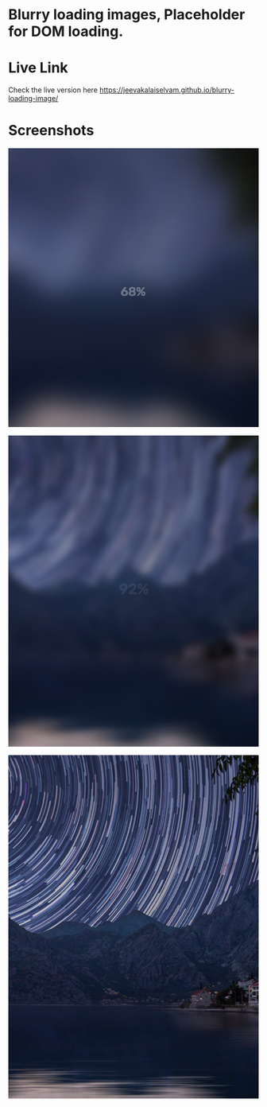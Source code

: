 # Blurry loading images, Placeholder for DOM loading.

# Live Link

Check the live version here <https://jeevakalaiselvam.github.io/blurry-loading-image/>

# Screenshots

![Scrrenshot 1](screens/screen1.png)

![Scrrenshot 2](screens/screen2.png)

![Scrrenshot 3](screens/screen3.png)
